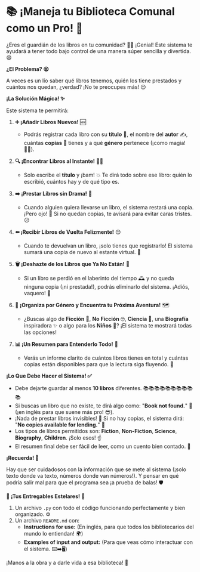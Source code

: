 # 📚 ¡Maneja tu Biblioteca Comunal como un Pro! 🚀

¿Eres el guardián de los libros en tu comunidad? 🦸‍♀️ ¡Genial! Este sistema te ayudará a tener todo bajo control de una manera súper sencilla y divertida. 😄

**¿El Problema? 😫**

A veces es un lío saber qué libros tenemos, quién los tiene prestados y cuántos nos quedan, ¿verdad? ¡No te preocupes más! 😉

**¡La Solución Mágica! ✨**

Este sistema te permitirá:

1.  **➕ ¡Añadir Libros Nuevos!** 🆕
    * Podrás registrar cada libro con su **título** 📖, el nombre del **autor** ✍️, cuántas **copias** 🔢 tienes y a qué **género** pertenece (¡como magia! 🧙‍♂️).

2.  **🔍 ¡Encontrar Libros al Instante!** 🕵️‍♀️
    * Solo escribe el **título** y ¡bam! 💥 Te dirá todo sobre ese libro: quién lo escribió, cuántos hay y de qué tipo es.

3.  **➡️ ¡Prestar Libros sin Drama!** 👋
    * Cuando alguien quiera llevarse un libro, el sistema restará una copia. ¡Pero ojo! 👀 Si no quedan copias, te avisará para evitar caras tristes. 😥

4.  **⬅️ ¡Recibir Libros de Vuelta Felizmente!** 😊
    * Cuando te devuelvan un libro, ¡solo tienes que registrarlo! El sistema sumará una copia de nuevo al estante virtual. 🙌

5.  **🗑️ ¡Deshazte de los Libros que Ya No Están!** 💨
    * Si un libro se perdió en el laberinto del tiempo 🕰️ y no queda ninguna copia (¡ni prestada!), podrás eliminarlo del sistema. ¡Adiós, vaquero! 🤠

6.  **🌈 ¡Organiza por Género y Encuentra tu Próxima Aventura!** 🗺️
    * ¿Buscas algo de **Ficción** 🦄, **No Ficción** 🤓, **Ciencia** 🧪, una **Biografía** inspiradora ✨ o algo para los **Niños** 🧸? ¡El sistema te mostrará todas las opciones!

7.  **📊 ¡Un Resumen para Entenderlo Todo!** 🧠
    * Verás un informe clarito de cuántos libros tienes en total y cuántas copias están disponibles para que la lectura siga fluyendo. 🌊

**¡Lo Que Debe Hacer el Sistema! ✅**

* Debe dejarte guardar al menos **10 libros** diferentes. 📚📚📚📚📚📚📚📚📚📚
* Si buscas un libro que no existe, te dirá algo como: "**Book not found.**" 🧐 (¡en inglés para que suene más pro! 😎).
* ¡Nada de prestar libros invisibles! 👻 Si no hay copias, el sistema dirá: "**No copies available for lending.**" 🚫
* Los tipos de libros permitidos son: **Fiction**, **Non-Fiction**, **Science**, **Biography**, **Children**. ¡Solo esos! ☝️
* El resumen final debe ser fácil de leer, como un cuento bien contado. 📖

**¡Recuerda! 🤔**

Hay que ser cuidadosos con la información que se mete al sistema (¡solo texto donde va texto, números donde van números!). Y pensar en qué podría salir mal para que el programa sea ¡a prueba de balas! 🛡️

**🎁 ¡Tus Entregables Estelares!** 🌟

1.  Un archivo `.py` con todo el código funcionando perfectamente y bien organizado. ⚙️
2.  Un archivo `README.md` con:
    * **Instructions for use:** (En inglés, para que todos los bibliotecarios del mundo lo entiendan! 🌍)
    * **Examples of input and output:** (Para que veas cómo interactuar con el sistema. ⌨️➡️🖥️)

¡Manos a la obra y a darle vida a esa biblioteca! 💪
